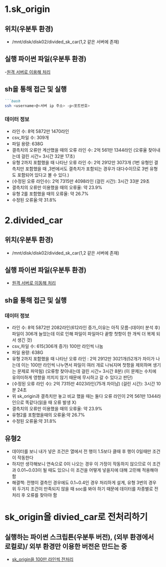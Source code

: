 # 1.sk_origin 
## 위치(우분투 환경)
- /mnt/disk/disk02/divided_sk_car(1,2 같은 서버에 존재)
## 실행 파이썬 파일(우분투 환경)
-[원격 서버로 이용해 처리](https://github.com/dkim-04/Achievement/blob/e4cf1a66e88a60053bd241e9ea7364be9d225b85/%EC%A0%84%EA%B8%B0%EC%B0%A8_%EB%8D%B0%EC%9D%B4%ED%84%B0/%EC%A0%84%EA%B8%B0%EC%B0%A8_%EB%8D%B0%EC%9D%B4%ED%84%B0_%EA%B5%AC%EC%84%B1/sk_origin/code/error_occured_sk_origin.py)

## sh을 통해 접근 및 실행
```markdown
```bash
ssh <username>@<서버 ip 주소> -p<포트번호>
```
### 데이터 정보
- 라인 수: 8억 5872만 1470라인
- csv_파일 수: 309개
- 파일 용량: 638G
- 결측치의 오류만 계산했을 때의 오류 라인 수: 2억 561만 1344라인
  (오류율 찾아내는데 걸린 시간= 3시간 32분 17초)
- 유형 2까지 포함했을 때 나타난 오류 라인 수: 2억 2912만 3073개
  (1번 유형인 결측치만 포함했을 때 ,3번에서도 결측치가 포함되는 경우가 대다수이므로 3번 유형도 포함되어 있다고 볼 수 있다.)
- (수정된 오류 라인수): 2억 7315만 4098라인
  (걸린 시간): 3시간 33분 29초
- 결측치의 오류만 이용했을 때의 오류율: 약 23.9%
- 유형 2를 포함했을 때의 오류율: 약 26.7%
- 수정된 오류율:약 31.8%
# 2.divided_car
## 위치(우분투 환경)
- /mnt/disk/disk02/divided_sk_car(1,2 같은 서버에 존재)
## 실행 파이썬 파일(우분투 환경)
- [원격 서버로 이동해 처리](https://github.com/dkim-04/Achievement/blob/5737ba8139280b7697f59e6c8fa652f8c1dc6126/%EC%A0%84%EA%B8%B0%EC%B0%A8_%EB%8D%B0%EC%9D%B4%ED%84%B0/%EC%A0%84%EA%B8%B0%EC%B0%A8_%EB%8D%B0%EC%9D%B4%ED%84%B0_%EA%B5%AC%EC%84%B1/sk_origin/code/error_occured_sk_divided.py)

## sh을 통해 접근 및 실행

### 데이터 정보
- 라인 수: 8억 5872만 2082라인(612라인 증가_이유는 아직 모름-(데이터 분석 후)파일이 306개 늘었는데 이로 인해 파일이 파일마다 끝항 첫항이 한 개씩 더 복제 되서 생긴 것)
- csv_파일 수: 615(306개 증가) 100만 라인씩 나눔
- 파일 용량: 638G  
- 유형 2까지 포함했을 때 나타난 오류 라인 : 2억 2912만 3021개(52개가 차이가 나는데 이는 100만 라인씩 나누면서 파일이 여러 개로 나눠지며 첫항을 제외하며 생기는 문제로 파악됨)
  (오류항 찾아내는데 걸린 시간= 3시간 8분)
  (이 문제는 수치에 유의미하게 영향을 끼치지 않기 때문에 무시하고 갈 수 있다고 판단)
- (수정된 오류 라인 수): 2억 7315만 4023라인(75개 차이남)
  (걸린 시간): 3시간 10분 24초
- 위 sk_origin과 결측치만 놓고 비교 했을 때는 둘다 오류 라인이 2억 561만 1344라인으로 똑같다(읽을 때 오류 발생 X)
-  결측치의 오류만 이용했을 때의 오류율: 약 23.9%
-  유형2를 포함했을때의 오류율:약 26.7%
-  수정된 오류율:약 31.8%

## 유형2
- 데이터를 보니 내가 넣은 조건은 열에서 전 행이 1.5보다 클때 후 행이 0일때만 조건이 작동한다
- 하지만 생각해보니 연속으로 0이 나오는 경우 이 가정이 작동하지 않으므로 이 조건과 0.01~0.03이 될 때도 있으니 이 조건을 어떻게 넣을지에 대해 고민해 적용해야 함
- 해결책: 전행이 결측인 경우에도 0.1~0.4인 경우 처리하게 설계, 유형 3번의 경우 위 두가지 조건이 만족되지 않을 때 soc를 봐야 하기 때문에 데이터를 차종별로 전처리 후 오류를 찾아야 함



# sk_origin을 divied_car로 전처리하기
## 실행하는 파이썬 스크립튼(우분투 버전), (외부 환경에서 로컬로)/ 외부 환경만 이용한 버전은 만드는 중
- [sk_origin을 100만 라인씩 전처리](https://github.com/dkim-04/Achievement/blob/3b961503e731cbc400c5178d289efc1cff657017/%EC%A0%84%EA%B8%B0%EC%B0%A8_%EB%8D%B0%EC%9D%B4%ED%84%B0/%EC%A0%84%EA%B8%B0%EC%B0%A8_%EB%8D%B0%EC%9D%B4%ED%84%B0_%EA%B5%AC%EC%84%B1/sk_origin/code/division_large_file_sk.py)
